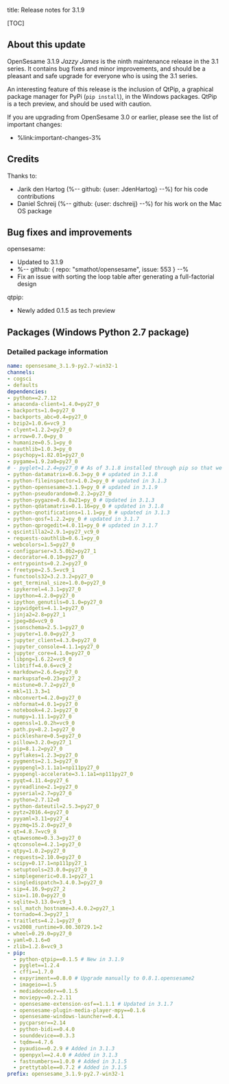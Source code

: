 title: Release notes for 3.1.9


[TOC]


## About this update

OpenSesame 3.1.9 *Jazzy James* is the ninth maintenance release in the 3.1 series. It contains bug fixes and minor improvements, and should be a pleasant and safe upgrade for everyone who is using the 3.1 series.

An interesting feature of this release is the inclusion of QtPip, a graphical package manager for PyPi (`pip install`), in the Windows packages. QtPip is a tech preview, and should be used with caution.

If you are upgrading from OpenSesame 3.0 or earlier, please see the list of important changes:

- %link:important-changes-3%

## Credits

Thanks to:

- Jarik den Hartog (%-- github: {user: JdenHartog} --%) for his code contributions
- Daniel Schreij (%-- github: {user: dschreij} --%) for his work on the Mac OS package


## Bug fixes and improvements

opensesame:

- Updated to 3.1.9
- %-- github: { repo: "smathot/opensesame", issue: 553 } --%
- Fix an issue with sorting the loop table after generating a full-factorial design

qtpip:

- Newly added 0.1.5 as tech preview


## Packages (Windows Python 2.7 package)


### Detailed package information

~~~ .yaml
name: opensesame_3.1.9-py2.7-win32-1
channels:
- cogsci
- defaults
dependencies:
- python==2.7.12
- anaconda-client=1.4.0=py27_0
- backports=1.0=py27_0
- backports_abc=0.4=py27_0
- bzip2=1.0.6=vc9_3
- clyent=1.2.2=py27_0
- arrow=0.7.0=py_0
- humanize=0.5.1=py_0
- oauthlib=1.0.3=py_0
- psychopy=1.82.01=py27_0
- pygame=1.9.2a0=py27_0
# - pyglet=1.2.4=py27_0 # As of 3.1.8 installed through pip so that we can pip update it
- python-datamatrix=0.6.3=py_0 # updated in 3.1.8
- python-fileinspector=1.0.2=py_0 # updated in 3.1.3
- python-opensesame=3.1.9=py_0 # updated in 3.1.9
- python-pseudorandom=0.2.2=py27_0
- python-pygaze=0.6.0a21=py_0 # Updated in 3.1.3
- python-qdatamatrix=0.1.16=py_0 # updated in 3.1.8
- python-qnotifications=1.1.1=py_0 # updated in 3.1.3
- python-qosf=1.2.2=py_0 # updated in 3.1.7
- python-qprogedit=4.0.11=py_0 # updated in 3.1.7
- qscintilla2=2.9.1=py27_vc9_0
- requests-oauthlib=0.6.1=py_0
- webcolors=1.5=py27_0
- configparser=3.5.0b2=py27_1
- decorator=4.0.10=py27_0
- entrypoints=0.2.2=py27_0
- freetype=2.5.5=vc9_1
- functools32=3.2.3.2=py27_0
- get_terminal_size=1.0.0=py27_0
- ipykernel=4.3.1=py27_0
- ipython=4.2.0=py27_0
- ipython_genutils=0.1.0=py27_0
- ipywidgets=4.1.1=py27_0
- jinja2=2.8=py27_1
- jpeg=8d=vc9_0
- jsonschema=2.5.1=py27_0
- jupyter=1.0.0=py27_3
- jupyter_client=4.3.0=py27_0
- jupyter_console=4.1.1=py27_0
- jupyter_core=4.1.0=py27_0
- libpng=1.6.22=vc9_0
- libtiff=4.0.6=vc9_2
- markdown=2.6.6=py27_0
- markupsafe=0.23=py27_2
- mistune=0.7.2=py27_0
- mkl=11.3.3=1
- nbconvert=4.2.0=py27_0
- nbformat=4.0.1=py27_0
- notebook=4.2.1=py27_0
- numpy=1.11.1=py27_0
- openssl=1.0.2h=vc9_0
- path.py=8.2.1=py27_0
- pickleshare=0.5=py27_0
- pillow=3.2.0=py27_1
- pip=8.1.2=py27_0
- pyflakes=1.2.3=py27_0
- pygments=2.1.3=py27_0
- pyopengl=3.1.1a1=np111py27_0
- pyopengl-accelerate=3.1.1a1=np111py27_0
- pyqt=4.11.4=py27_6
- pyreadline=2.1=py27_0
- pyserial=2.7=py27_0
- python=2.7.12=0
- python-dateutil=2.5.3=py27_0
- pytz=2016.4=py27_0
- pyyaml=3.11=py27_4
- pyzmq=15.2.0=py27_0
- qt=4.8.7=vc9_8
- qtawesome=0.3.3=py27_0
- qtconsole=4.2.1=py27_0
- qtpy=1.0.2=py27_0
- requests=2.10.0=py27_0
- scipy=0.17.1=np111py27_1
- setuptools=23.0.0=py27_0
- simplegeneric=0.8.1=py27_1
- singledispatch=3.4.0.3=py27_0
- sip=4.16.9=py27_2
- six=1.10.0=py27_0
- sqlite=3.13.0=vc9_1
- ssl_match_hostname=3.4.0.2=py27_1
- tornado=4.3=py27_1
- traitlets=4.2.1=py27_0
- vs2008_runtime=9.00.30729.1=2
- wheel=0.29.0=py27_0
- yaml=0.1.6=0
- zlib=1.2.8=vc9_3
- pip:
  - python-qtpip==0.1.5 # New in 3.1.9
  - pyglet==1.2.4
  - cffi==1.7.0
  - expyriment==0.8.0 # Upgrade manually to 0.8.1.opensesame2
  - imageio==1.5
  - mediadecoder==0.1.5
  - moviepy==0.2.2.11  
  - opensesame-extension-osf==1.1.1 # Updated in 3.1.7
  - opensesame-plugin-media-player-mpy==0.1.6
  - opensesame-windows-launcher==0.4.1
  - pycparser==2.14
  - python-bidi==0.4.0
  - sounddevice==0.3.3
  - tqdm==4.7.6
  - pyaudio==0.2.9 # Added in 3.1.3
  - openpyxl==2.4.0 # Added in 3.1.3
  - fastnumbers==1.0.0 # Added in 3.1.5
  - prettytable==0.7.2 # Added in 3.1.5
prefix: opensesame_3.1.9-py2.7-win32-1
~~~

